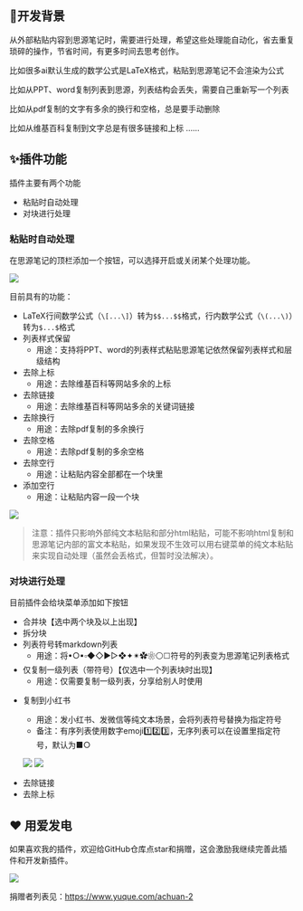## 🤔开发背景

从外部粘贴内容到思源笔记时，需要进行处理，希望这些处理能自动化，省去重复琐碎的操作，节省时间，有更多时间去思考创作。

比如很多ai默认生成的数学公式是LaTeX格式，粘贴到思源笔记不会渲染为公式

比如从PPT、word复制列表到思源，列表结构会丢失，需要自己重新写一个列表

比如从pdf复制的文字有多余的换行和空格，总是要手动删除

比如从维基百科复制到文字总是有很多链接和上标
……

## ✨插件功能

插件主要有两个功能

* 粘贴时自动处理
* 对块进行处理

### 粘贴时自动处理

在思源笔记的顶栏添加一个按钮，可以选择开启或关闭某个处理功能。

![](https://fastly.jsdelivr.net/gh/Achuan-2/PicBed/assets/PixPin_2024-12-15_18-10-59-2024-12-15.png)

目前具有的功能：

* LaTeX行间数学公式（`\[...\]`）转为`$$...$$`格式，行内数学公式（`\(...\)`）转为`$...$`格式
* 列表样式保留
  * 用途：支持将PPT、word的列表样式粘贴思源笔记依然保留列表样式和层级结构
* 去除上标
  * 用途：去除维基百科等网站多余的上标
* 去除链接
  * 用途：去除维基百科等网站多余的关键词链接
* 去除换行
  * 用途：去除pdf复制的多余换行
* 去除空格
  * 用途：去除pdf复制的多余空格
* 去除空行
  * 用途：让粘贴内容全部都在一个块里
* 添加空行
  * 用途：让粘贴内容一段一个块

![](https://fastly.jsdelivr.net/gh/Achuan-2/PicBed/assets/PixPin_2024-12-14_19-02-01-2024-12-14.png)

> 注意：插件只影响外部纯文本粘贴和部分html粘贴，可能不影响html复制和思源笔记内部的富文本粘贴，如果发现不生效可以用右键菜单的纯文本粘贴来实现自动处理（虽然会丢格式，但暂时没法解决）。

### 对块进行处理

目前插件会给块菜单添加如下按钮

* 合并块【选中两个块及以上出现】
* 拆分块
* 列表符号转markdown列表
  * 用途：将•○▪▫◆◇►▻❖✦✴✿❀⚪☐符号的列表变为思源笔记列表格式
* 仅复制一级列表（带符号）【仅选中一个列表块时出现】
  * 用途：仅需要复制一级列表，分享给别人时使用
- 复制到小红书
  * 用途：发小红书、发微信等纯文本场景，会将列表符号替换为指定符号
  * 备注：有序列表使用数字emoji1️⃣2️⃣3️⃣，无序列表可以在设置里指定符号，默认为■○
   
   ![](https://fastly.jsdelivr.net/gh/Achuan-2/PicBed/assets/PixPin_2024-12-15_18-01-10-2024-12-15.png)
   ![](https://fastly.jsdelivr.net/gh/Achuan-2/PicBed/assets/PixPin_2024-12-15_18-00-28-2024-12-15.png)
* 去除链接
* 去除上标

## ❤️ 用爱发电

如果喜欢我的插件，欢迎给GitHub仓库点star和捐赠，这会激励我继续完善此插件和开发新插件。

![](https://fastly.jsdelivr.net/gh/Achuan-2/PicBed/assets/20241118182532-2024-11-18.png)

捐赠者列表见：https://www.yuque.com/achuan-2